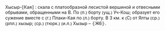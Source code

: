 ---
---

Хысыр-⟦Кая⟧
: скала с платообразной лесистой вершиной и отвесными обрывами, обращенными на В. По ⦅п.⦆ борту ⦅ущ.⦆ Уч-Кош; образует его сужение вместе с ⦅г.⦆ Плаки-Кая по ⦅л.⦆ борту. В 3 км. к ⦅С⦆ от Ялты ⦅ср.⦆ ⦅рпл.⦆ хызыр; ⦅ср.⦆ ⦅тюрк.⦆ ⦅и.л.⦆ Хызыр – ⦃Ж6⦄.
